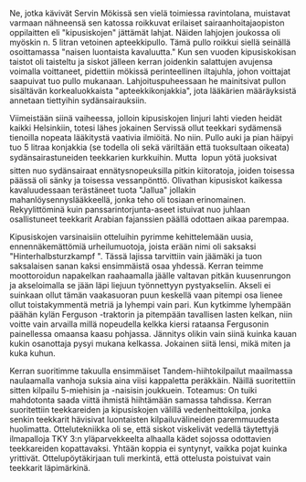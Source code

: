 
Ne, jotka kävivät Servin Mökissä sen vielä toimiessa ravintolana, muistavat varmaan nähneensä sen katossa roikkuvat 
erilaiset sairaanhoitajaopiston oppilaitten eli "kipusiskojen" jättämät lahjat. Näiden lahjojen joukossa oli myöskin n. 5 litran 
vetoinen apteekkipullo. Tämä pullo roikkui siellä seinällä osoittamassa "naisen luontaista kavaluutta." Kun sen vuoden 
kipusiskokisan taistot oli taisteltu ja siskot jälleen kerran joidenkin salattujen avujensa voimalla voittaneet, pidettiin mökissä 
perinteellinen iltajuhla, johon voittajat saapuivat tuo pullo mukanaan. Lahjoituspuheessaan he mainitsivat pullon sisältävän 
korkealuokkaista "apteekkikonjakkia", jota lääkärien määräyksistä annetaan tiettyihin sydänsairauksiin.

Viimeistään siinä vaiheessa, jolloin kipusiskojen linjuri lahti vieden heidät kaikki Helsinkiin, totesi lähes jokainen Servissä 
ollut teekkari sydämensä tienoilla nopeata lääkitystä vaativia ilmiöitä. No niin. Pullo auki ja pian häipyi tuo 5 litraa 
konjakkia (se todella oli sekä väriltään että tuoksultaan oikeata) sydänsairastuneiden teekkarien kurkkuihin. Mutta  lopun 
yötä juoksivat sitten nuo sydänsairaat ennätysnopeuksilla pitkin kiitoratoja, joiden toisessa päässä oli sänky ja toisessa 
vessanpönttö. Olivathan kipusiskot kaikessa kavaluudessaan terästäneet tuota "Jallua" jollakin mahanlöysennyslääkkeellä, 
jonka teho oli tosiaan erinomainen. Rekyylittöminä kuin panssarintorjunta-aseet istuivat nuo juhlaan osallistuneet teekkarit 
Arabian fajanssien päällä odottaen aikaa parempaa.

Kipusiskojen varsinaisiin otteluihin pyrimme kehittelemään uusia, ennennäkemättömiä urheilumuotoja, joista erään nimi oli 
saksaksi "Hinterhalbsturzkampf ". Tässä lajissa tarvittiin vain jäämäki ja tuon saksalaisen sanan kaksi ensimmäistä osaa 
yhdessä. Kerran teimme moottoroidun napakelkan raahaamalla jäälle valtavan pitkän kuusenrungon ja akseloimalla se jään 
läpi liejuun työnnettyyn pystyakseliin. Akseli ei suinkaan ollut tämän vaakasuoran puun keskellä vaan pitempi osa lienee 
ollut toistakymmentä metriä ja lyhempi vain pari. Kun kytkimme lyhempään päähän kylän Ferguson -traktorin ja pitempään 
tavallisen lasten kelkan, niin voitte vain arvailla millä nopeudella kelkka kiersi rataansa Fergusonin painellessa omaansa 
kaasu pohjassa. Jännitys olikin vain siinä kuinka kauan kukin osanottaja pysyi mukana kelkassa. Jokainen siitä lensi, mikä 
miten ja kuka kuhun.

Kerran suoritimme takuulla ensimmäiset Tandem-hiihtokilpailut maailmassa naulaamalla vanhoja suksia aina viisi 
kappaletta peräkkäin. Näillä suoritettiin sitten kilpailu 5-miehisin ja -naisisin joukkuein. Toteamus: On tuiki mahdotonta 
saada viittä ihmistä hiihtämään samassa tahdissa. Kerran suoritettiin teekkareiden ja kipusiskojen välillä vedenheittokilpa, 
jonka senkin teekkarit hävisivat luontaisten kilpailuvälineiden paremmuudesta huolimatta. Ottelutekniikka oli se, että siskot 
viskelivät vedellä täytettyjä ilmapalloja TKY 3:n yläparvekkeelta alhaalla kädet sojossa odottavien teekkareiden 
kopattavaksi. Yhtään koppia ei syntynyt, vaikka pojat kuinka yrittivät. Ottelupöytäkirjaan tuli merkintä, että ottelusta 
poistuivat vain teekkarit läpimärkinä.